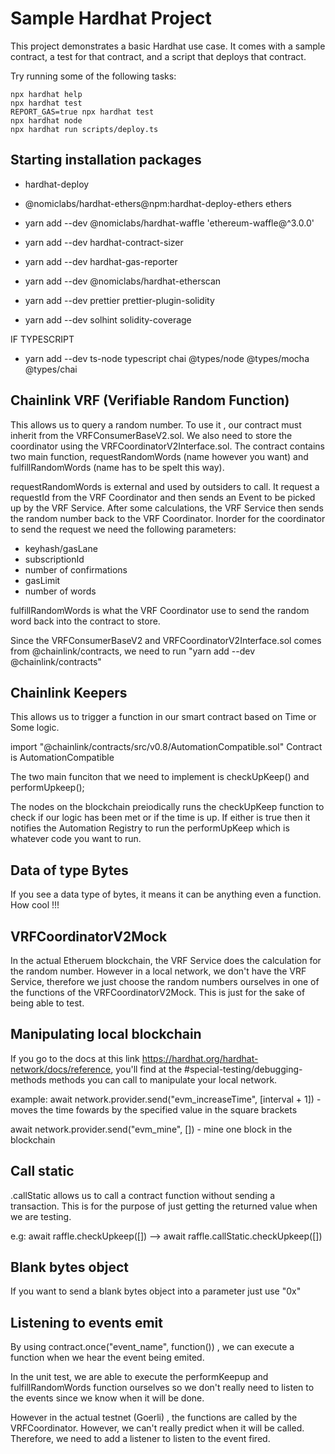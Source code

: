 # Sample Hardhat Project

This project demonstrates a basic Hardhat use case. It comes with a sample contract, a test for that contract, and a script that deploys that contract.

Try running some of the following tasks:

```shell
npx hardhat help
npx hardhat test
REPORT_GAS=true npx hardhat test
npx hardhat node
npx hardhat run scripts/deploy.ts
```

## Starting installation packages

-   hardhat-deploy
-   @nomiclabs/hardhat-ethers@npm:hardhat-deploy-ethers ethers

-   yarn add --dev @nomiclabs/hardhat-waffle 'ethereum-waffle@^3.0.0'

-   yarn add --dev hardhat-contract-sizer
-   yarn add --dev hardhat-gas-reporter
-   yarn add --dev @nomiclabs/hardhat-etherscan

-   yarn add --dev prettier prettier-plugin-solidity

-   yarn add --dev solhint solidity-coverage

IF TYPESCRIPT

-   yarn add --dev ts-node typescript chai @types/node @types/mocha @types/chai

## Chainlink VRF (Verifiable Random Function)

This allows us to query a random number.
To use it , our contract must inherit from the VRFConsumerBaseV2.sol. We also need to store the coordinator using the VRFCoordinatorV2Interface.sol. The contract contains two main function, requestRandomWords (name however you want) and fulfillRandomWords (name has to be spelt this way).

requestRandomWords is external and used by outsiders to call. It request a requestId from the VRF Coordinator and then sends an Event to be picked up by the VRF Service. After some calculations, the VRF Service then sends the random number back to the VRF Coordinator. Inorder for the coordinator to send the request we need the following parameters:

-   keyhash/gasLane
-   subscriptionId
-   number of confirmations
-   gasLimit
-   number of words

fulfillRandomWords is what the VRF Coordinator use to send the random word back into the contract to store.

Since the VRFConsumerBaseV2 and VRFCoordinatorV2Interface.sol comes from @chainlink/contracts, we need to run "yarn add --dev @chainlink/contracts"

## Chainlink Keepers

This allows us to trigger a function in our smart contract based on Time or Some logic.

import "@chainlink/contracts/src/v0.8/AutomationCompatible.sol"
Contract is AutomationCompatible

The two main funciton that we need to implement is checkUpKeep() and performUpkeep();

The nodes on the blockchain preiodically runs the checkUpKeep function to check if our logic has been met or if the time is up. If either is true then it notifies the Automation Registry to run the performUpKeep which is whatever code you want to run.

## Data of type Bytes

If you see a data type of bytes, it means it can be anything even a function. How cool !!!

## VRFCoordinatorV2Mock

In the actual Etheruem blockchain, the VRF Service does the calculation for the random number. However in a local network, we don't have the VRF Service, therefore we just choose the random numbers ourselves in one of the functions of the VRFCoordinatorV2Mock. This is just for the sake of being able to test.

## Manipulating local blockchain

If you go to the docs at this link https://hardhat.org/hardhat-network/docs/reference, you'll find at the #special-testing/debugging-methods methods you can call to manipulate your local network.

example:
await network.provider.send("evm_increaseTime", [interval + 1]) - moves the time fowards by the specified value in the square brackets

await network.provider.send("evm_mine", []) - mine one block in the blockchain

## Call static

.callStatic allows us to call a contract function without sending a transaction. This is for the purpose of just getting the returned value when we are testing.

e.g:
await raffle.checkUpkeep([]) --> await raffle.callStatic.checkUpkeep([])

## Blank bytes object

If you want to send a blank bytes object into a parameter just use "0x"

## Listening to events emit

By using contract.once("event_name", function()) , we can execute a function when we hear the event being emited.

In the unit test, we are able to execute the performKeepup and fulfillRandomWords function ourselves so we don't really need to listen to the events since we know when it will be done.

However in the actual testnet (Goerli) , the functions are called by the VRFCoordinator. However, we can't really predict when it will be called. Therefore, we need to add a listener to listen to the event fired.
